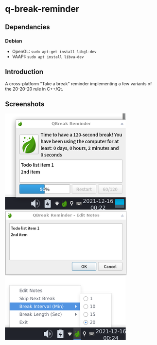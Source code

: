 # q-break-reminder

## Dependancies

### Debian

* OpenGL: `sudo apt-get install libgl-dev`
* VAAPI: `sudo apt install libva-dev`

## Introduction
A cross-platform "Take a break" reminder implementing a few variants of the 20-20-20 rule in C++/Qt.

## Screenshots
<img src="./images/screenshot1.png" />
<img src="./images/screenshot2.png" />
<img src="./images/screenshot3.png" />
